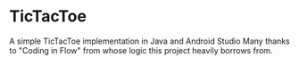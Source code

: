 # TicTacToe
A simple TicTacToe implementation in Java and Android Studio
Many thanks to "Coding in Flow" from whose logic this project heavily borrows from.
